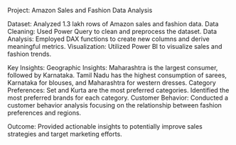 Project: Amazon Sales and Fashion Data Analysis

Dataset: Analyzed 1.3 lakh rows of Amazon sales and fashion data.
Data Cleaning: Used Power Query to clean and preprocess the dataset.
Data Analysis: Employed DAX functions to create new columns and derive meaningful metrics.
Visualization: Utilized Power BI to visualize sales and fashion trends.

Key Insights:
Geographic Insights:
    Maharashtra is the largest consumer, followed by Karnataka.
    Tamil Nadu has the highest consumption of sarees, Karnataka for blouses, and Maharashtra for western dresses.
Category Preferences:
    Set and Kurta are the most preferred categories.
    Identified the most preferred brands for each category.
Customer Behavior: 
    Conducted a customer behavior analysis focusing on the relationship between fashion preferences and regions.

Outcome: Provided actionable insights to potentially improve sales strategies and target marketing efforts.
